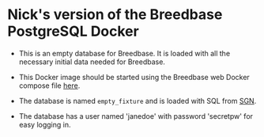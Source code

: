 # Nick's version of the Breedbase PostgreSQL Docker

- This is an empty database for Breedbase. It is loaded with all the necessary initial data needed for Breedbase.

- This Docker image should be started using the Breedbase web Docker compose file [here](https://github.com/nickmorales/breedbase_dockerfile).

- The database is named `empty_fixture` and is loaded with SQL from [SGN](https://github.com/solgenomics/sgn/blob/master/t/data/fixture/empty_fixture.sql).

- The database has a user named 'janedoe' with password 'secretpw' for easy logging in.
